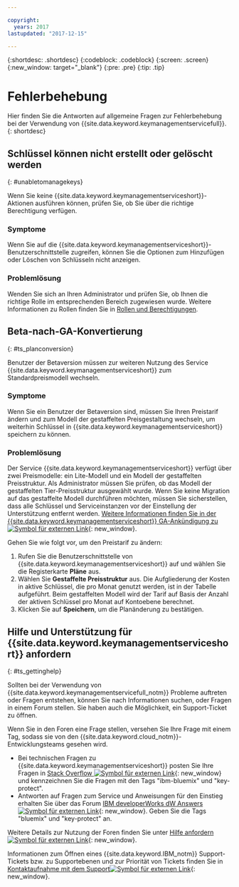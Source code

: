 ```yaml
---

copyright:
  years: 2017
lastupdated: "2017-12-15"

---
```


{:shortdesc: .shortdesc}
{:codeblock: .codeblock}
{:screen: .screen}
{:new_window: target="_blank"}
{:pre: .pre}
{:tip: .tip}

# Fehlerbehebung

Hier finden Sie die Antworten auf allgemeine Fragen zur Fehlerbehebung bei der Verwendung von {{site.data.keyword.keymanagementservicefull}}.
{: shortdesc}

## Schlüssel können nicht erstellt oder gelöscht werden
{: #unabletomanagekeys}

Wenn Sie keine {{site.data.keyword.keymanagementserviceshort}}-Aktionen ausführen können, prüfen Sie, ob Sie über die richtige Berechtigung verfügen.

### Symptome

Wenn Sie auf die {{site.data.keyword.keymanagementserviceshort}}-Benutzerschnittstelle zugreifen, können Sie die Optionen zum Hinzufügen oder Löschen von Schlüsseln nicht anzeigen.

### Problemlösung

Wenden Sie sich an Ihren Administrator und prüfen Sie, ob Ihnen die richtige Rolle im entsprechenden Bereich zugewiesen wurde. Weitere Informationen zu Rollen finden Sie in [Rollen und Berechtigungen](/docs/services/keymgmt/keyprotect_manage_access.html#roles).

## Beta-nach-GA-Konvertierung
{: #ts_planconversion}

Benutzer der Betaversion müssen zur weiteren Nutzung des Service {{site.data.keyword.keymanagementserviceshort}} zum Standardpreismodell wechseln.

### Symptome

Wenn Sie ein Benutzer der Betaversion sind, müssen Sie Ihren Preistarif ändern und zum Modell der gestaffelten Preisgestaltung wechseln, um weiterhin Schlüssel in {{site.data.keyword.keymanagementserviceshort}} speichern zu können.

### Problemlösung

Der Service {{site.data.keyword.keymanagementserviceshort}} verfügt über zwei Preismodelle: ein Lite-Modell und ein Modell der gestaffelten Preisstruktur. Als Administrator müssen Sie prüfen, ob das Modell der gestaffelten Tier-Preisstruktur ausgewählt wurde. Wenn Sie keine Migration auf das gestaffelte Modell durchführen möchten, müssen Sie sicherstellen, dass alle Schlüssel und Serviceinstanzen vor der Einstellung der Unterstützung entfernt werden. [Weitere Informationen finden Sie in der {{site.data.keyword.keymanagementserviceshort}} GA-Ankündigung zu ![Symbol für externen Link](../../icons/launch-glyph.svg "")](https://www.ibm.com/blogs/bluemix/2016/12/dallas-key-protect-ga/){: new_window}.

Gehen Sie wie folgt vor, um den Preistarif zu ändern:

1. Rufen Sie die Benutzerschnittstelle von {{site.data.keyword.keymanagementserviceshort}} auf und wählen Sie die Registerkarte **Pläne** aus.
2. Wählen Sie **Gestaffelte Preisstruktur** aus.
    Die Aufgliederung der Kosten in aktive Schlüssel, die pro Monat genutzt werden, ist in der Tabelle aufgeführt. Beim gestaffelten Modell wird der Tarif auf Basis der Anzahl der aktiven Schlüssel pro Monat auf Kontoebene berechnet.
3. Klicken Sie auf **Speichern**, um die Planänderung zu bestätigen.

## Hilfe und Unterstützung für {{site.data.keyword.keymanagementserviceshort}} anfordern
{: #ts_gettinghelp}

Sollten bei der Verwendung von {{site.data.keyword.keymanagementservicefull_notm}} Probleme auftreten oder Fragen entstehen, können Sie nach Informationen suchen, oder Fragen in einem Forum stellen. Sie haben auch die Möglichkeit, ein Support-Ticket zu öffnen.

Wenn Sie in den Foren eine Frage stellen, versehen Sie Ihre Frage mit einem Tag, sodass sie von den {{site.data.keyword.cloud_notm}}-Entwicklungsteams gesehen wird.

- Bei technischen Fragen zu {{site.data.keyword.keymanagementserviceshort}} posten Sie Ihre Fragen in [Stack Overflow ![Symbol für externen Link](../../icons/launch-glyph.svg "Symbol für externen Link")](http://stackoverflow.com/search?q=key-protect+ibm-bluemix){: new_window} und kennzeichnen Sie die Fragen mit den Tags "ibm-bluemix" und "key-protect".
- Antworten auf Fragen zum Service und Anweisungen für den Einstieg erhalten Sie über das Forum [IBM developerWorks dW Answers ![Symbol für externen Link](../../icons/launch-glyph.svg "Symbol für externen Link")](https://developer.ibm.com/answers/topics/key-protect/?smartspace=bluemix){: new_window}. Geben Sie die Tags "bluemix"
und "key-protect" an.

Weitere Details zur Nutzung der Foren finden Sie unter [Hilfe anfordern ![Symbol für externen Link](../../icons/launch-glyph.svg "Symbol für externen Link")](https://console.bluemix.net/docs/support/index.html#getting-help){: new_window}.

Informationen zum Öffnen eines {{site.data.keyword.IBM_notm}} Support-Tickets bzw. zu Supportebenen und zur Priorität von Tickets finden Sie in [Kontaktaufnahme mit dem Support![Symbol für externen Link](../../icons/launch-glyph.svg "Symbol für externen Link")](https://console.bluemix.net/docs/support/index.html#contacting-support){: new_window}.
